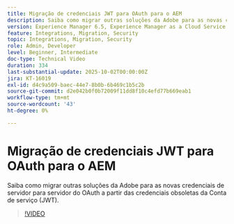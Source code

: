 ```yaml
---
title: Migração de credenciais JWT para OAuth para o AEM
description: Saiba como migrar outras soluções da Adobe para as novas credenciais de servidor para servidor do OAuth.
version: Experience Manager 6.5, Experience Manager as a Cloud Service
feature: Integrations, Migration, Security
topic: Integrations, Migration, Security
role: Admin, Developer
level: Beginner, Intermediate
doc-type: Technical Video
duration: 334
last-substantial-update: 2025-10-02T00:00:00Z
jira: KT-16019
exl-id: d4c9a509-baec-44e7-8b0b-6b469c1b5c2b
source-git-commit: d2e042b0f0b72009f11dd8f10c4efd77b669eab1
workflow-type: tm+mt
source-wordcount: '43'
ht-degree: 0%

---
```


# Migração de credenciais JWT para OAuth para o AEM

Saiba como migrar outras soluções da Adobe para as novas credenciais de servidor para servidor do OAuth a partir das credenciais obsoletas da Conta de serviço (JWT).

>[!VIDEO](https://video.tv.adobe.com/v/3432960/?learn=on)
